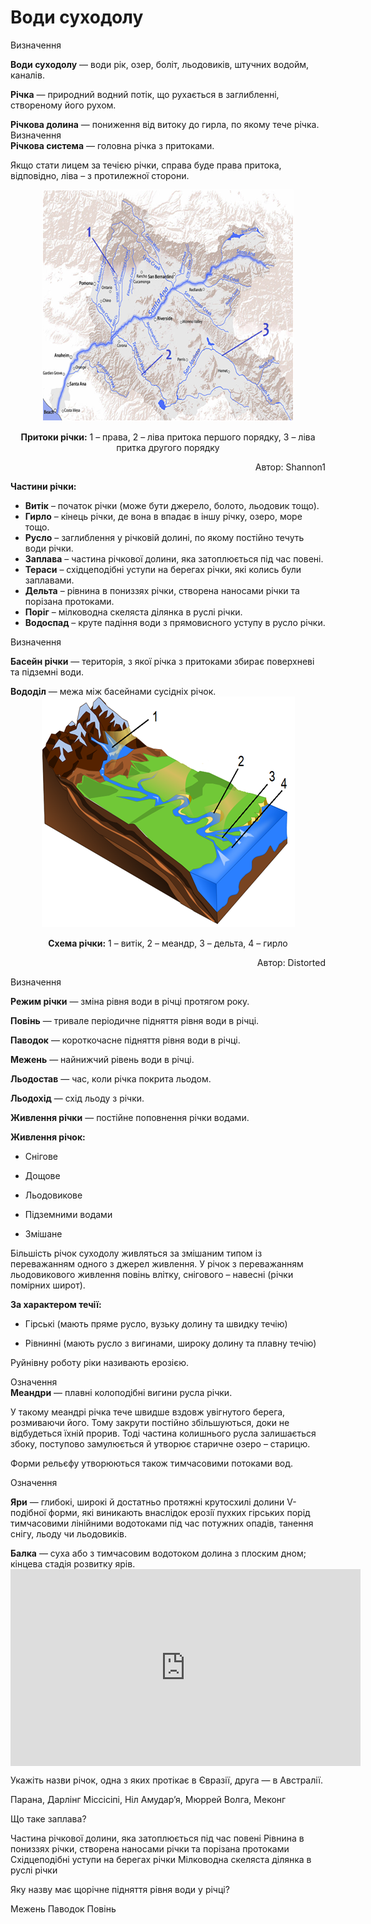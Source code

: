 Води суходолу
=============
<div class="eoz-wrap">
<span class="eoz">Визначення</span>
<div class="eoz-text">
<p><b>Води суходолу</b> — води рiк, озер, болiт, льодовикiв, штучних водойм, каналiв.</p>
<p><b>Рiчка</b> — природний водний потiк, що рухається в заглибленнi, створеному його рухом.</p>
<b>Рiчкова долина</b> — пониження від витоку до гирла, по якому тече річка.
</div>
</div>

<div class="eoz-wrap">
<span class="eoz">Визначення</span>
<div class="eoz-text">
<b>Рiчкова система</b> — головна рiчка з притоками.
</div>
</div>

Якщо стати лицем за течією річки, справа буде права притока, відповідно,
ліва – з протилежної сторони.

<div align="center">
<img src="3-7.png">
<p><b>Притоки річки:</b> 1 – права, 2 – ліва притока першого порядку, 3 – ліва притка другого порядку</p>
</div>
<p align="right">Автор: <span class="p1">Shannon1</span></p>


<p><b>Частини річки:</b></p>
<ul>
<li><b>Витік</b> – початок річки (може бути джерело, болото, льодовик тощо).</li>
<li><b>Гирло</b> – кінець річки, де вона в впадає в іншу річку, озеро, море тощо.</li>
<li><b>Русло</b> – заглиблення у річковій долині, по якому постійно течуть води річки.</li>
<li><b>Заплава</b> – частина річкової долини, яка затоплюється під час повені.</li>
<li><b>Тераси</b> – східцеподібні уступи на берегах річки, які колись були заплавами.</li>
<li><b>Дельта</b> – рівнина в пониззях річки, створена наносами річки та порізана протоками.</li>
<li><b>Поріг</b> – мілководна скеляста ділянка в руслі річки.</li>
<li><b>Водоспад</b> – круте падіння води з прямовисного уступу в русло річки.</li>
</ul>

<div class="eoz-wrap">
<span class="eoz">Визначення</span>
<div class="eoz-text">
<p><b>Басейн рiчки</b> — територiя, з якої рiчка з притоками збирає поверхневi та пiдземнi води.</p>
<b>Вододiл</b> — межа мiж басейнами сусiднiх рiчок.
</div>
</div>

<div align="center">
<img src="3-8.png"/>
<p><b>Схема річки:</b> 1 – витік, 2 – меандр, 3 – дельта, 4 – гирло</p>
</div>
<p align="right">Автор: <span class="p1">Distorted</span></p>

<div class="eoz-wrap">
<span class="eoz">Визначення</span>
<div class="eoz-text">
<p><b>Режим рiчки</b> — змiна рiвня води в рiчцi протягом року.</p>
<p><b>Повiнь</b> — тривале перiодичне пiдняття рiвня води в рiчцi.</p>
<p><b>Паводок</b> — короткочасне пiдняття рiвня води в рiчцi.</p>
<p><b>Межень</b> — найнижчий рiвень води в рiчцi.</p>
<p><b>Льодостав</b> — час, коли рiчка покрита льодом.</p>
<p><b>Льодохiд</b> — схiд льоду з рiчки.</p>
<b>Живлення рiчки</b> — постiйне поповнення рiчки водами.
</div>
</div>

**Живлення річок:**

-   Снігове

-   Дощове

-   Льодовикове

-   Підземними водами

-   Змішане

Більшість річок суходолу живляться за змішаним типом із переважанням
одного з джерел живлення. У річок з переважанням льодовикового живлення
повінь влітку, снігового – навесні (річки помірних широт).

**За характером течії:**

-   Гірські (мають пряме русло, вузьку долину та швидку течію)

-   Рівнинні (мають русло з вигинами, широку долину та плавну течію)

Руйнівну роботу ріки називають <span class="p1">ерозією</span>.

<div class="eoz-wrap">
<span class="eoz">Означення</span>
<div class="eoz-text">
<b>Меандри</b> — плавнi колоподiбнi вигини русла рiчки.
</div>
</div>

У такому меандрі річка тече швидше вздовж увігнутого берега, розмиваючи
його. Тому закрути постійно збільшуються, доки не відбудеться їхній
прорив. Тоді частина колишнього русла залишається збоку, поступово
замулюється й утворює старичне озеро – <span class="p1">старицю</span>.

Форми рельєфу утворюються також тимчасовими потоками вод.

<div class="eoz-wrap">
<span class="eoz">Означення</span>
<div class="eoz-text">
<p><b>Яри</b> — глибокi, широкi й достатньо протяжнi крутосхилi долини V-подiбної
форми, якi виникають внаслiдок ерозiї пухких гiрських порiд тимчасовими лiнiйними водотоками пiд час потужних опадiв, танення снiгу, льоду чи льодовикiв.</p>
<b>Балка</b> — суха або з тимчасовим водотоком долина з плоским дном; кiнцева
стадiя розвитку ярiв.
</div>
</div>

<div class="fluidMedia">
<iframe align="center" width="560" height="315" src="https://www.youtube.com/embed/qyDXfqOAdSo" frameborder="0" allowfullscreen></iframe>
</div>
<div class="popup">
</div>

<quiz>
<question>
<p>Укажіть назви річок, одна з яких протікає в Євразії, друга — в Австралії.</p>
<answer>Парана, Дарлінг</answer>
<answer>Міссісіпі, Ніл</answer>
<answer correct>Амудар’я, Мюррей</answer>
<answer>Волга, Меконг</answer>
</question>
<question>
<p>Що таке заплава?</p>
<answer correct>Частина річкової долини, яка затоплюється під час повені</answer>
<answer>Рівнина в пониззях річки, створена наносами річки та порізана протоками</answer>
<answer>Східцеподібні уступи на берегах річки</answer>
<answer>Мілководна скеляста ділянка в руслі річки</answer>
</question>
<question>
<p>Яку назву має щорічне підняття рівня води у річці?</p>
<answer>Межень</answer>
<answer>Паводок</answer>
<answer correct>Повінь</answer>
</question>
</quiz>

